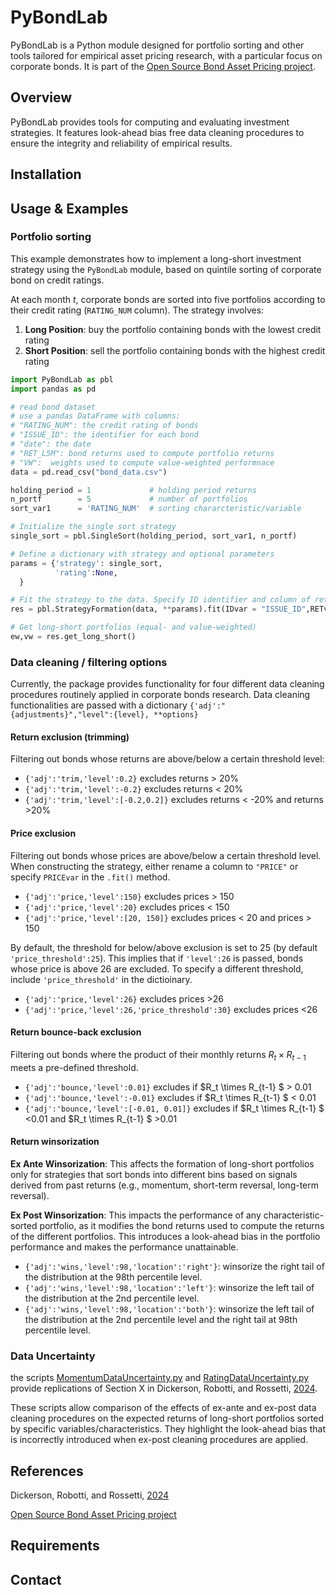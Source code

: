 # PyBondLab
PyBondLab is a Python module designed for portfolio sorting and other tools tailored for empirical asset pricing research, with a particular focus on corporate bonds. It is part of the [Open Source Bond Asset Pricing project](https://openbondassetpricing.com/).

## Overview
PyBondLab provides tools for computing and evaluating investment strategies. It features look-ahead bias free data cleaning procedures to ensure the integrity and reliability of empirical results.

## Installation




## Usage & Examples

### Portfolio sorting
This example demonstrates how to implement a long-short investment strategy using the `PyBondLab` module, based on quintile sorting of corporate bond on credit ratings.

At each month $t$, corporate bonds are sorted into five portfolios according to their credit rating (`RATING_NUM` column). 
The strategy involves:

1. **Long Position**: buy the portfolio containing bonds with the lowest credit rating
2. **Short Position**: sell the portfolio containing bonds with the highest credit rating

```python
import PyBondLab as pbl
import pandas as pd

# read bond dataset
# use a pandas DataFrame with columns:
# "RATING_NUM": the credit rating of bonds
# "ISSUE_ID": the identifier for each bond
# "date": the date
# "RET_L5M": bond returns used to compute portfolio returns
# "VW":  weights used to compute value-weighted performnace
data = pd.read_csv("bond_data.csv")

holding_period = 1             # holding period returns
n_portf        = 5             # number of portfolios
sort_var1      = 'RATING_NUM'  # sorting chararcteristic/variable

# Initialize the single sort strategy
single_sort = pbl.SingleSort(holding_period, sort_var1, n_portf)

# Define a dictionary with strategy and optional parameters
params = {'strategy': single_sort,
          'rating':None,
  }

# Fit the strategy to the data. Specify ID identifier and column of returns 
res = pbl.StrategyFormation(data, **params).fit(IDvar = "ISSUE_ID",RETvar = "RET_L5M")

# Get long-short portfolios (equal- and value-weighted)
ew,vw = res.get_long_short()
```
### Data cleaning / filtering options
Currently, the package provides functionality for four different data cleaning procedures routinely applied in corporate bonds research.
Data cleaning functionalities are passed with a dictionary `{'adj':"{adjustments}","level":{level}, **options}`

#### Return exclusion (trimming)
Filtering out bonds whose returns are above/below a certain threshold level:
- `{'adj':'trim,'level':0.2}` excludes returns > 20%
- `{'adj':'trim,'level':-0.2}` excludes returns < 20%
- `{'adj':'trim,'level':[-0.2,0.2]}` excludes returns < -20% and returns >20%

#### Price exclusion
Filtering out bonds whose prices are above/below a certain threshold level. When constructing the strategy, either rename a column to `"PRICE"` or specify `PRICEvar` in the `.fit()` method.

- `{'adj':'price,'level':150}` excludes prices > 150
- `{'adj':'price,'level':20}` excludes prices < 150
- `{'adj':'price,'level':[20, 150]}` excludes prices < 20 and prices > 150

By default, the threshold for below/above exclusion is set to 25 (by default `'price_threshold':25`).
This implies that if `'level':26` is passed, bonds whose price is above 26 are excluded. To specify a different threshold, include `'price_threshold'` in the dictioinary.

- `{'adj':'price,'level':26}` excludes prices >26
- `{'adj':'price,'level':26,'price_threshold':30}` excludes prices <26

#### Return bounce-back exclusion
Filtering out bonds where the product of their monthly returns $R_t \times R_{t-1}$ meets a pre-defined threshold.

- `{'adj':'bounce,'level':0.01}` excludes if $R_t \times R_{t-1}   $ > 0.01
- `{'adj':'bounce,'level':-0.01}` excludes if $R_t \times R_{t-1}  $ < 0.01 
- `{'adj':'bounce,'level':[-0.01, 0.01]}` excludes if $R_t \times R_{t-1}  $ <0.01 and  $R_t \times R_{t-1}  $ >0.01

#### Return winsorization
**Ex Ante Winsorization**: This affects the formation of long-short portfolios only for strategies that sort bonds into different bins based on signals derived from past returns (e.g., momentum, short-term reversal, long-term reversal).

**Ex Post Winsorization**: This impacts the performance of any characteristic-sorted portfolio, as it modifies the bond returns used to compute the returns of the different portfolios. This introduces a look-ahead bias in the portfolio performance and makes the performance unattainable.

- `{'adj':'wins,'level':98,'location':'right'}`: winsorize the right tail of the distribution at the 98th percentile level.
- `{'adj':'wins,'level':98,'location':'left'}`: winsorize the left tail of the distribution at the 2nd percentile level.
- `{'adj':'wins,'level':98,'location':'both'}`: winsorize the left tail of the distribution at the 2nd percentile level and the right tail at 98th percentile level.









### Data Uncertainty
the scripts [MomentumDataUncertainty.py](examples/MomentumDataUncertainty.py) and [RatingDataUncertainty.py](examples/MomentumDataUncertainty.py) provide replications of Section X in Dickerson, Robotti, and Rossetti, [2024](https://papers.ssrn.com/sol3/papers.cfm?abstract_id=4575879).

These scripts allow comparison of the effects of ex-ante and ex-post data cleaning procedures on the expected returns of long-short portfolios sorted by specific variables/characteristics. They highlight the look-ahead bias that is incorrectly introduced when ex-post cleaning procedures are applied.



## References
Dickerson, Robotti, and Rossetti, [2024](https://papers.ssrn.com/sol3/papers.cfm?abstract_id=4575879)

[Open Source Bond Asset Pricing project](https://openbondassetpricing.com/)

## Requirements

## Contact
